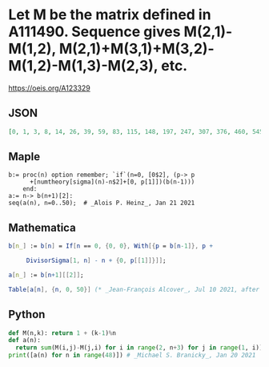 # Let M be the matrix defined in A111490\. Sequence gives M\(2,1\)\-M\(1,2\), M\(2,1\)\+M\(3,1\)\+M\(3,2\)\-M\(1,2\)\-M\(1,3\)\-M\(2,3\), etc\.
https://oeis.org/A123329
## JSON
```JSON
[0, 1, 3, 8, 14, 26, 39, 59, 83, 115, 148, 197, 247, 307, 376, 460, 545, 651, 758, 887, 1027, 1181, 1336, 1527, 1724, 1937, 2163, 2417, 2672, 2969, 3267, 3596, 3940, 4304, 4681, 5113, 5546, 6001, 6473, 6995, 7518, 8095, 8673, 9291, 9942, 10619, 11297, 12051]
```
## Maple
```Maple
b:= proc(n) option remember; `if`(n=0, [0$2], (p-> p
      +[numtheory[sigma](n)-n$2]+[0, p[1]])(b(n-1)))
    end:
a:= n-> b(n+1)[2]:
seq(a(n), n=0..50);  # _Alois P. Heinz_, Jan 21 2021
```
## Mathematica
```Mathematica
b[n_] := b[n] = If[n == 0, {0, 0}, With[{p = b[n-1]}, p +
```
```Mathematica
     DivisorSigma[1, n] - n + {0, p[[1]]}]];
```
```Mathematica
a[n_] := b[n+1][[2]];
```
```Mathematica
Table[a[n], {n, 0, 50}] (* _Jean-François Alcover_, Jul 10 2021, after _Alois P. Heinz_ *)
```
## Python
```Python
def M(n,k): return 1 + (k-1)%n
def a(n):
  return sum(M(i,j)-M(j,i) for i in range(2, n+3) for j in range(1, i))
print([a(n) for n in range(48)]) # _Michael S. Branicky_, Jan 20 2021
```
